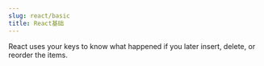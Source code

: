 ```yaml
---
slug: react/basic
title: React基础
---
```






























React uses your keys to know what happened if you later insert, delete, or reorder the items.














